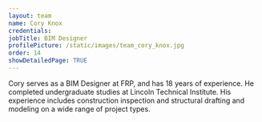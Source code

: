 ```yaml
---
layout: team
name: Cory Knox
credentials: 
jobTitle: BIM Designer
profilePicture: /static/images/team_cory_knox.jpg
order: 14
showDetailedPage: TRUE
---
```

Cory serves as a BIM Designer at FRP, and has 18 years of experience.  He completed undergraduate studies at Lincoln Technical Institute.  His experience includes construction inspection and structural drafting and modeling on a wide range of project types.
